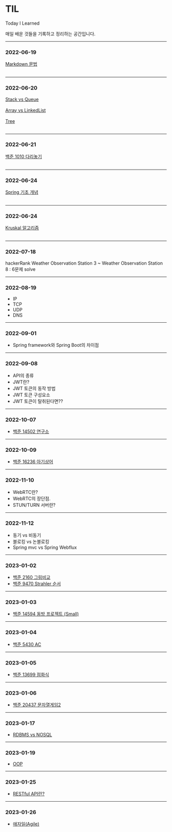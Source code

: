 # TIL
Today I Learned  

매일 배운 것들을 기록하고 정리하는 공간입니다.

---
### 2022-06-19  
[Markdown 문법](https://github.com/HelloNaks/TIL/blob/main/Markdown/markdown%EB%AC%B8%EB%B2%95.md)
</br></br>

---
### 2022-06-20
[Stack vs Queue](https://github.com/HelloNaks/TIL/blob/main/Data%20Structure/Stack%20vs%20Queue.md)
</br></br>
[Array vs LinkedList](https://github.com/HelloNaks/TIL/blob/main/Data%20Structure/Array%20vs%20LinkedList.md)
</br></br>
[Tree](https://github.com/HelloNaks/TIL/blob/main/Data%20Structure/Tree.md)
</br></br>

---
### 2022-06-21
[백준 1010 다리놓기](https://github.com/HelloNaks/BaekJoon/blob/master/BJ_S5_1010_%EB%8B%A4%EB%A6%AC%EB%86%93%EA%B8%B0.java)
</br></br>

---
### 2022-06-24
[Spring 기초 개념](https://github.com/HelloNaks/TIL/blob/main/Spring/Spring%20%EA%B8%B0%EC%B4%88%20%EA%B0%9C%EB%85%90.md)
</br></br>

---
### 2022-06-24
[Kruskal 알고리즘](https://github.com/HelloNaks/TIL/blob/main/Data%20Structure/MST%20Kruskal.md)
</br></br>

---
### 2022-07-18
hackerRank
Weather Observation Station 3 ~ Weather Observation Station 8 : 6문제 solve

---
### 2022-08-19
- IP
- TCP
- UDP
- DNS

---
### 2022-09-01
- Spring framework와 Spring Boot의 차이점

---
### 2022-09-08
- API의 종류
- JWT란?
- JWT 토큰의 동작 방법
- JWT 토큰 구성요소
- JWT 토큰이 탈취된다면??

---
### 2022-10-07
- [백준 14502 연구소](https://naknak.tistory.com/68)

---
### 2022-10-09
- [백준 16236 아기상어](https://github.com/HelloNaks/BaekJoon/blob/master/BJ_G3_16236_%EC%95%84%EA%B8%B0%EC%83%81%EC%96%B4(2).java)

---
### 2022-11-10
- WebRTC란?
- WebRTC의 장단점.
- STUN/TURN 서버란?

---
### 2022-11-12
- 동기 vs 비동기
- 블로킹 vs 논블로킹
- Spring mvc vs Spring Webflux

---
### 2023-01-02
- [백준 2160 그림비교](https://github.com/HelloNaks/BaekJoon/commit/6eeb714b78b9458115148cdebacc0c4acf8a75c6)
- [백준 9470 Strahler 순서](https://github.com/HelloNaks/BaekJoon/commit/779344b56fd8cc366279a49099a2255a9cb24621)

---
### 2023-01-03
- [백준 14594 동방 프로젝트 (Small)](https://github.com/HelloNaks/BaekJoon/tree/master/%EB%B0%B1%EC%A4%80/Silver/14594.%E2%80%85%EB%8F%99%EB%B0%A9%E2%80%85%ED%94%84%EB%A1%9C%EC%A0%9D%ED%8A%B8%E2%80%85%EF%BC%88Small%EF%BC%89)

---
### 2023-01-04
- [백준 5430 AC](https://github.com/HelloNaks/BaekJoon/tree/master/%EB%B0%B1%EC%A4%80/Gold/5430.%E2%80%85AC)

---
### 2023-01-05
- [백준 13699 점화식](https://github.com/HelloNaks/BaekJoon/tree/master/%EB%B0%B1%EC%A4%80/Silver/13699.%E2%80%85%EC%A0%90%ED%99%94%EC%8B%9D)

---
### 2023-01-06
- [백준 20437 문자열게임2](https://github.com/HelloNaks/BaekJoon/tree/master/%EB%B0%B1%EC%A4%80/Gold/20437.%E2%80%85%EB%AC%B8%EC%9E%90%EC%97%B4%E2%80%85%EA%B2%8C%EC%9E%84%E2%80%852)

---
### 2023-01-17
- [RDBMS vs NOSQL](https://github.com/HelloNaks/TIL/blob/main/Database/RDBMS%20vs%20NOSQL.md)

---
### 2023-01-19
- [OOP](https://naknak.tistory.com/69)

---
### 2023-01-25
- [RESTful API란?](https://naknak.tistory.com/70)

---
### 2023-01-26
- [애자일(Agile)](https://naknak.tistory.com/71)

